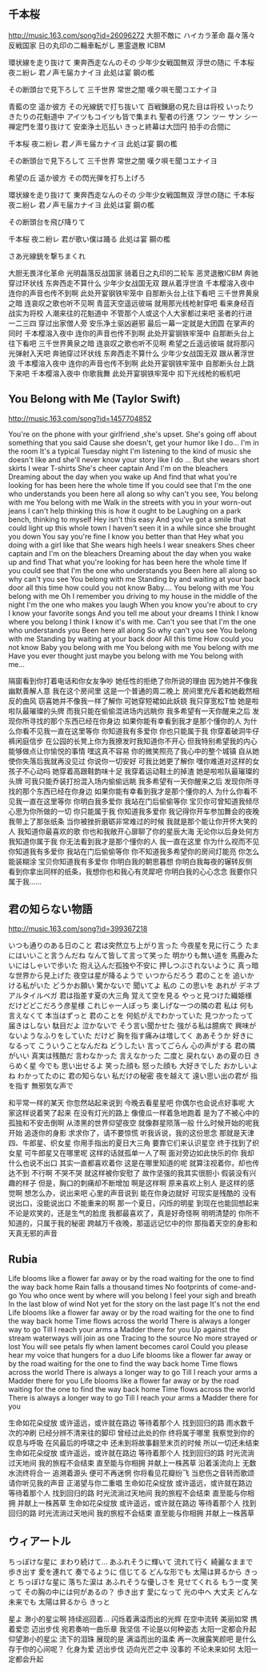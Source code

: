## 千本桜
http://music.163.com/song?id=26096272
大胆不敵に ハイカラ革命
磊々落々 反戦国家
日の丸印の二輪車転がし
悪霊退散 ICBM

環状線を走り抜けて
東奔西走なんのその
少年少女戦国無双
浮世の随に
千本桜 夜ニ紛レ
君ノ声モ届カナイヨ
此処は宴 鋼の檻

その断頭台で見下ろして
三千世界 常世之闇
嘆ク唄モ聞コエナイヨ

青藍の空 遥か彼方
その光線銃で打ち抜いて
百戦錬磨の見た目は将校
いったりきたりの花魁道中
アイツもコイツも皆で集まれ
聖者の行進
ワン ツー サン シー
禅定門を潜り抜けて
安楽浄土厄払い
きっと終幕は大団円
拍手の合間に

千本桜 夜ニ紛レ
君ノ声モ届カナイヨ
此処は宴 鋼の檻

その断頭台で見下ろして
三千世界 常世之闇
嘆ク唄モ聞コエナイヨ

希望の丘 遥か彼方
その閃光弾を打ち上げろ

環状線を走り抜けて
東奔西走なんのその
少年少女戦国無双
浮世の随に
千本桜 夜ニ紛レ
君ノ声モ届カナイヨ
此処は宴 鋼の檻

その断頭台を飛び降りて

千本桜 夜ニ紛レ
君が歌い僕は踊る
此処は宴 鋼の檻

さあ光線銃を撃ちまくれ


大胆无畏洋化革命
光明磊落反战国家
骑着日之丸印的二轮车
恶灵退散ICBM
奔驰穿过环状线
东奔西走不算什么
少年少女战国无双
跟从着浮世浪
千本樱溶入夜中
连你的声音也传不到啊
此处开宴钢铁牢笼中
自那断头台上往下看吧
三千世界黄泉之暗
连哀叹之歌也听不见啊
青蓝天空遥远彼端
就用那光线枪射穿吧
看来身经百战实为将校
人潮来往的花魁道中
不管那个人或这个人大家都过来吧
圣者的行进
一二三四
穿过出家僧人旁
安乐净土驱凶避邪
最后一幕一定就是大团圆
在掌声的同时
千本樱溶入夜中
连你的声音也传不到啊
此处开宴钢铁牢笼中
自那断头台上往下看吧
三千世界黄泉之暗
连哀叹之歌也听不见啊
希望之丘遥远彼端
就将那闪光弹射入天吧
奔驰穿过环状线
东奔西走不算什么
少年少女战国无双
跟从著浮世浪
千本樱溶入夜中
连你的声音也传不到啊
此处开宴钢铁牢笼中
自那断头台上跳下来吧
千本樱溶入夜中
你歌我舞
此处开宴钢铁牢笼中
扣下光线枪的板机吧





## You Belong with Me (Taylor Swift)

http://music.163.com/song?id=1457704852

You're on the phone with your girlfriend ,she's upset.
She's going off about something that you said
Cause she doesn't, get your humor like I do...
I'm in the room
It's a typical Tuesday night
I'm listening to the kind of music she doesn't like
and she'll never know your story like I do ...
But she wears short skirts
I wear T-shirts
She's cheer captain
And I'm on the bleachers
Dreaming about the day when you wake up
And find that what you're looking for has been here the whole time
If you could see that I'm the one who understands you
been here all along so why can't you see,
You belong with me
You belong with me
Walk in the streets with you in your worn-out jeans
I can't help thinking this is how it ought to be
Laughing on a park bench, thinking to myself
Hey isn't this easy
And you've got a smile that could light up this whole town
I haven't seen it in a while since she brought you down
You say you're fine
I know you better than that
Hey what you doing with a girl like that
She wears high heels
I wear sneakers
Shes cheer captain and
I'm on the bleachers
Dreaming about the day when you wake up and find
That what you're looking for has been here the whole time
If you could see that I'm the one who understands you
Been here all along so why can't you see
You belong with me
Standing by and waiting at your back door
all this time how could you not know Baby....
You belong with me
You belong with me
Oh I remember you driving to my house in the middle of the night
I'm the one who makes you laugh
When you know you're about to cry
I know your favorite songs
And you tell me about your dreams
I think I know where you belong
I think I know it's with me.
Can't you see that I'm the one who understands you
Been here all along
So why can't you see
You belong with me
Standing by waiting at your back door
All this time
How could you not know
Baby you belong with me
You belong with me
You belong with me
Have you ever thought just maybe
you belong with me
You belong with me...

隔窗看到你打着电话和你女友争吵
她任性的拒绝了你所说的理由
因为她并不像我幽默善解人意
我在这个房间里
这是一个普通的周二晚上
房间里充斥着和她截然相反的曲风
窃喜她并不像我一样了解你
可她穿短裙如此妖娆
我只穿宽松T恤
她是啦啦队最璀璨的头牌
而我只能在偷偷混进场内远眺你
我多希望有一天你醒来之后
发现你所寻找的那个东西已经在你身边
如果你能有幸看到我才是那个懂你的人
为什么你看不见我一直在这里等你
你知道我有多爱你
你也只能属于我
你穿着破洞牛仔裤闲庭信步
在公园的长凳上你为我撩发时我知道你不开心
但我特别希望我的内心能够做点让你愉悦的事情
嘿这真不容易
你的微笑照亮了我心中的整个城镇
自从她使你失落后我就再没见过
你说你一切安好
可我比她更了解你
嘿你难道对这样的女孩子不心动吗
她穿着高跟鞋韵味十足
我穿着运动鞋土的掉渣
她是啦啦队最璀璨的头牌
可我只能乔装打扮混入场内偷偷远眺
我多希望有一天你醒来之后
发现你所寻找的那个东西已经在你身边
如果你能有幸看到我才是那个懂你的人
为什么你看不见我一直在这里等你
你明白我多爱你
我站在门后偷偷等你
宝贝你可曾知道我倾尽心思为你所做的一切
你只能属于我
你知道我多爱你
我记得你开车参加舞会的夜晚我带上了那张纸条
当你被挫折磨砺非常难过的时候
我就是那个能让你开怀大笑的人
我知道你最喜欢的歌
你也和我敞开心扉聊了你的星辰大海
无论你以后身处何方
我知道你属于我
你无法看到我才是那个懂你的人
我一直在这里
你为什么视而不见
你知道我有多爱你
我站在门后偷偷等你
你不知道我多希望你的房间灯能亮
你怎么能装糊涂
宝贝你知道我有多爱你
你明白我的朝思暮想
你明白我每夜的辗转反侧
看到你拿出同样的纸条，我想你也和我心有灵犀吧
你明白我的心心念念
我要你只属于我......



## 君の知らない物語
http://music.163.com/song?id=399367218

いつも通りのある日のこと
君は突然立ち上がり言った
今夜星を見に行こう
たまにはいいこと言うんだね
なんて皆して言って笑った
明かりも無い道を
馬鹿みたいにはしゃいで歩いた
抱え込んだ孤独や不安に
押しつぶされないように
真っ暗な世界から見上げた
夜空は星が降るようで
いつからだろう 君のことを
追いかける私がいた
どうかお願い 驚かないで
聞いてよ 私の この思いを
あれが デネブアルタイルベガ
君は指差す夏の大三角
覚えて空を見る
やっと見つけた織姫様
だけどどこだろう彦星様
これじゃ一人ぼっち
楽しげな一つの隣の君
私は 何も言えなくて
本当はずっと 君のことを
何処がえでわかっていた
見つかったって 届きはしない
駄目だよ 泣かないで
そう言い聞かせた
強がる私は臆病で
興味がないようなふりをしていた
だけど 胸を指す痛みは増してく
ああそうか 好きになるって
こういうことなんだね
どうしたい 言ってごらん
心の声がする
君の隣がいい
真実は残酷だ
言わなかった 言えなかった
二度と 戻れない
あの夏の日 きらめく星
今でも 思い出せるよ
笑った顔も 怒った顔も
大好きでした おかしいよね
わかってたのに
君の知らない 私だけの秘密
夜を越えて 遠い思い出の君が
指を指す 無邪気な声で


和平常一样的某天
你忽然站起来说到
今晚去看星星吧
你偶尔也会说点好事呢
大家这样说着笑了起来
在没有灯光的路上
像傻瓜一样着急地跑着
是为了不被心中的
孤独和不安击倒啊
从漆黑的世界仰望夜空
就像群星陨落一般
什么时候开始的呢我开始
追逐你的身影
求求你了，请不要惊慌
听我诉说，我的这份思念
那就是天津四、牛郎星、织女星
你用手指出的夏日大三角
要靠它们来认识星空
终于找到了织女星
可牛郎星又在哪里呢
这样的话就孤单一人了啊
面对旁边如此快乐的你
我却什么也说不出口
其实一直都喜欢着你
这是在哪里知道的呢
就算注视着你，却也传达不到
不行啊 不哭不哭
就这样被你安慰了
故作坚强的我其实很胆小
假装没有兴趣的样子
但是，胸口的刺痛却不断增加
啊是这样啊 原来喜欢上别人
是这样的感觉啊
想怎么办，说出来吧
心里的声音说到
能在你身边就好
可现实是残酷的
没有说出口，没能说出口
不能重来的啊
那一个夏日，闪烁的明星
到现在也能回想起来
不论是欢笑的，还是生气的脸庞
我都最喜欢了，真是好奇怪啊
明明清楚的
你所不知道的，只属于我的秘密
跨越万千夜晚，那遥远记忆中的你
那指着天空的身影和天真无邪的声音



## Rubia

Life blooms like a flower
far away or by the road
waiting for the one
to find the way back home
Rain falls a thousand times
No footprints of come-and-go
You who once went by
where will you belong
I feel your sigh and breath
In the last blow of wind
Not yet for the story on the last page
It's not the end
Life blooms like a flower
far away or by the road
waiting for the one
to find the way back home
Time flows across the world
There is always a longer way to go
Till I reach your arms
a Madder there for you
Up against the stream
waterways will join as one
Tracing to the source
No more strayed or lost
You will see petals fly
when lament becomes carol
Could you please hear my voice
that hungers for a duo
Life blooms like a flower
far away or by the road
waiting for the one
to find the way back home
Time flows across the world
There is always a longer way to go
Till I reach your arms
a Madder there for you
Life blooms like a flower
far away or by the road
waiting for the one
to find the way back home
Time flows across the world
There is always a longer way to go
Till I reach your arms
a Madder there for you





生命如花朵绽放
或许遥远，或许就在路边
等待着那个人
找到回归的路
雨水数千次的冲刷
已经分辨不清来往的脚印
曾经过此处的你
终将属于哪里
我察觉到你的叹息与呼吸
在风最后的呼啸之中
还未到将故事翻至末页的时候
所以一切还未结束
生命如花朵绽放
或许遥远，或许就在路边
等待着那个人
找到回归的路
时光流淌过天地间
我的旅程不会结束
直至能与你相拥
并献上一株茜草
沿着溪流向上
无数水流终将合一
追溯着源头
便可不再迷惘
你将看见花瓣纷飞
当悲伤之音转而歌颂
请你听见我的声音
正渴望与你二重唱
生命如花朵绽放
或许遥远，或许就在路边
等待着那个人
找到回归的路
时光流淌过天地间
我的旅程不会结束
直至能与你相拥
并献上一株茜草
生命如花朵绽放
或许遥远，或许就在路边
等待着那个人
找到回归的路
时光流淌过天地间
我的旅程不会结束
直至能与你相拥
并献上一株茜草


## ウィアートル

ちっぽけな星に
まわり続けて...
あふれそうに輝いて
流れて行く
綺麗なままで
歩き出す 愛を連れて
奏でるように
信じてる どんな形でも
太陽は昇るから きっと
ちっぽけな星に
落ちた涙は
あふれそうな優しさを
見せてくれる
もう一度 笑って
その胸の中には何があるの？
歩き出す 愛になって
光の中へ
大丈夫 どんな未来でも
太陽は昇るから きっと

星よ 渺小的星尘啊
持续巡回着…
闪烁着满溢而出的光辉
在空中流转
美丽如常
携着爱恋 迈出步伐
宛若奏响一曲乐章
我坚信 不论是以何种姿态
太阳一定都会升起
仰望渺小的星尘
流下的泪珠
展现的是
满溢而出的温柔
再一次展露笑颜吧
是什么存于你的心间呢？
化身为爱 迈出步伐
迈向光芒之中
没事的 不论未来如何
太阳一定都会升起